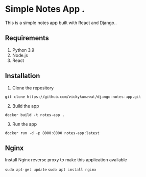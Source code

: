 # Simple Notes App .
This is a simple notes app built with React and Django..

## Requirements
1. Python 3.9
2. Node.js
3. React

## Installation
1. Clone the repository
```
git clone https://github.com/vickykumawat/django-notes-app.git
```

2. Build the app
```
docker build -t notes-app .
```

3. Run the app
```
docker run -d -p 8000:8000 notes-app:latest
```

## Nginx

Install Nginx reverse proxy to make this application available

`sudo apt-get update`
`sudo apt install nginx`
